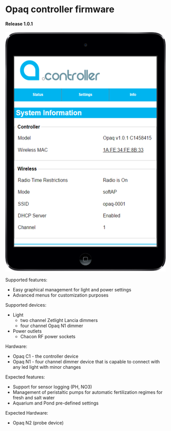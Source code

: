 # Opaq controller firmware
#### Release 1.0.1

![Screenshot](/tools/images/opaq_sample_frame2.png?raw=true "Optional Title")

Supported features:
- Easy graphical management for light and power settings
- Advanced menus for customization purposes

Supported devices:
- Light
  * two channel Zetlight Lancia dimmers
  * four channel Opaq N1 dimmer
- Power outlets
  * Chacon RF power sockets

Hardware:
- Opaq C1 - the controller device
- Opaq N1 - four channel dimmer device that is capable to connect with any led light with minor changes

Expected features:
- Support for sensor logging (PH, NO3)
- Management of peristaltic pumps for automatic fertilization regimes for fresh and salt water
- Aquarium and Pond pre-defined settings

Expected Hardware:
- Opaq N2 (probe device)


